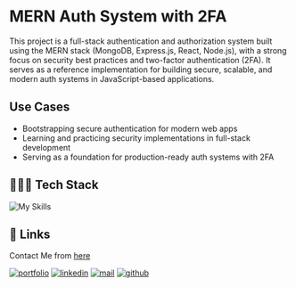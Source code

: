 # MERN Auth System with 2FA

This project is a full-stack authentication and authorization system built using the MERN stack (MongoDB, Express.js, React, Node.js), with a strong focus on security best practices and two-factor authentication (2FA). It serves as a reference implementation for building secure, scalable, and modern auth systems in JavaScript-based applications.

## Use Cases

-  Bootstrapping secure authentication for modern web apps
-  Learning and practicing security implementations in full-stack development
-  Serving as a foundation for production-ready auth systems with 2FA

## 👨🏻‍💻 Tech Stack

![My Skills](https://skillicons.dev/icons?i=ts,react,tailwindcss,nodejs,express,mongodb&theme=dark)

## 🔗 Links

Contact Me from [here](https://angkushsahu.vercel.app/contact)

[![portfolio](https://img.shields.io/badge/my_portfolio-teal?style=for-the-badge&logo=ko-fi&logoColor=white)](https://angkushsahu.vercel.app/)
[![linkedin](https://img.shields.io/badge/linkedin-0A66C2?style=for-the-badge&logo=linkedin&logoColor=white)](https://linkedin.com/in/angkushsahu)
[![mail](https://img.shields.io/badge/Mail-red?style=for-the-badge&logo=gmail&logoColor=white)](https://angkushsahu.vercel.app/contact)
[![github](https://img.shields.io/badge/Github-gray?style=for-the-badge&logo=github&logoColor=white)](https://github.com/angkushsahu)
